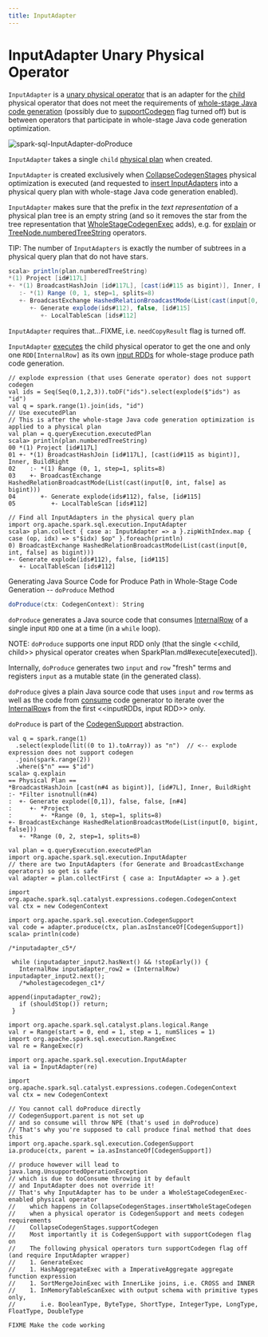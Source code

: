 ```yaml
---
title: InputAdapter
---
```


# InputAdapter Unary Physical Operator

`InputAdapter` is a [unary physical operator](UnaryExecNode.md) that is an adapter for the [child](../catalyst/TreeNode.md#children) physical operator that does not meet the requirements of [whole-stage Java code generation](CodegenSupport.md) (possibly due to [supportCodegen](CodegenSupport.md#supportCodegen) flag turned off) but is between operators that participate in whole-stage Java code generation optimization.

![spark-sql-InputAdapter-doProduce](../images/spark-sql-InputAdapter-doProduce.png)

`InputAdapter` takes a single `child` [physical plan](SparkPlan.md) when created.

`InputAdapter` is created exclusively when [CollapseCodegenStages](../physical-optimizations/CollapseCodegenStages.md) physical optimization is executed (and requested to [insert InputAdapters](../physical-optimizations/CollapseCodegenStages.md#insertInputAdapter) into a physical query plan with whole-stage Java code generation enabled).

`InputAdapter` makes sure that the prefix in the _text representation_ of a physical plan tree is an empty string (and so it removes the star from the tree representation that [WholeStageCodegenExec](WholeStageCodegenExec.md) adds), e.g. for [explain](../dataset/index.md#explain) or [TreeNode.numberedTreeString](../catalyst/TreeNode.md#numberedTreeString) operators.

TIP: The number of `InputAdapters` is exactly the number of subtrees in a physical query plan that do not have stars.

```scala
scala> println(plan.numberedTreeString)
*(1) Project [id#117L]
+- *(1) BroadcastHashJoin [id#117L], [cast(id#115 as bigint)], Inner, BuildRight
   :- *(1) Range (0, 1, step=1, splits=8)
   +- BroadcastExchange HashedRelationBroadcastMode(List(cast(input[0, int, false] as bigint)))
      +- Generate explode(ids#112), false, [id#115]
         +- LocalTableScan [ids#112]
```

`InputAdapter` requires that...FIXME, i.e. `needCopyResult` flag is turned off.

`InputAdapter` [executes](SparkPlan.md#execute) the child physical operator to get the one and only one `RDD[InternalRow]` as its own [input RDDs](CodegenSupport.md#inputRDDs) for whole-stage produce path code generation.

```text
// explode expression (that uses Generate operator) does not support codegen
val ids = Seq(Seq(0,1,2,3)).toDF("ids").select(explode($"ids") as "id")
val q = spark.range(1).join(ids, "id")
// Use executedPlan
// This is after the whole-stage Java code generation optimization is applied to a physical plan
val plan = q.queryExecution.executedPlan
scala> println(plan.numberedTreeString)
00 *(1) Project [id#117L]
01 +- *(1) BroadcastHashJoin [id#117L], [cast(id#115 as bigint)], Inner, BuildRight
02    :- *(1) Range (0, 1, step=1, splits=8)
03    +- BroadcastExchange HashedRelationBroadcastMode(List(cast(input[0, int, false] as bigint)))
04       +- Generate explode(ids#112), false, [id#115]
05          +- LocalTableScan [ids#112]

// Find all InputAdapters in the physical query plan
import org.apache.spark.sql.execution.InputAdapter
scala> plan.collect { case a: InputAdapter => a }.zipWithIndex.map { case (op, idx) => s"$idx) $op" }.foreach(println)
0) BroadcastExchange HashedRelationBroadcastMode(List(cast(input[0, int, false] as bigint)))
+- Generate explode(ids#112), false, [id#115]
   +- LocalTableScan [ids#112]
```

Generating Java Source Code for Produce Path in Whole-Stage Code Generation -- `doProduce` Method

```scala
doProduce(ctx: CodegenContext): String
```

`doProduce` generates a Java source code that consumes [InternalRow](../InternalRow.md) of a single input `RDD` one at a time (in a `while` loop).

NOTE: `doProduce` supports one input RDD only (that the single <<child, child>> physical operator creates when SparkPlan.md#execute[executed]).

Internally, `doProduce` generates two `input` and `row` "fresh" terms and registers `input` as a mutable state (in the generated class).

`doProduce` gives a plain Java source code that uses `input` and `row` terms as well as the code from [consume](CodegenSupport.md#consume) code generator to iterate over the [InternalRow](../InternalRow.md)s from the first <<inputRDDs, input RDD>> only.

`doProduce` is part of the [CodegenSupport](CodegenSupport.md#doProduce) abstraction.

```text
val q = spark.range(1)
  .select(explode(lit((0 to 1).toArray)) as "n")  // <-- explode expression does not support codegen
  .join(spark.range(2))
  .where($"n" === $"id")
scala> q.explain
== Physical Plan ==
*BroadcastHashJoin [cast(n#4 as bigint)], [id#7L], Inner, BuildRight
:- *Filter isnotnull(n#4)
:  +- Generate explode([0,1]), false, false, [n#4]
:     +- *Project
:        +- *Range (0, 1, step=1, splits=8)
+- BroadcastExchange HashedRelationBroadcastMode(List(input[0, bigint, false]))
   +- *Range (0, 2, step=1, splits=8)

val plan = q.queryExecution.executedPlan
import org.apache.spark.sql.execution.InputAdapter
// there are two InputAdapters (for Generate and BroadcastExchange operators) so get is safe
val adapter = plan.collectFirst { case a: InputAdapter => a }.get

import org.apache.spark.sql.catalyst.expressions.codegen.CodegenContext
val ctx = new CodegenContext

import org.apache.spark.sql.execution.CodegenSupport
val code = adapter.produce(ctx, plan.asInstanceOf[CodegenSupport])
scala> println(code)

/*inputadapter_c5*/

 while (inputadapter_input2.hasNext() && !stopEarly()) {
   InternalRow inputadapter_row2 = (InternalRow) inputadapter_input2.next();
   /*wholestagecodegen_c1*/

append(inputadapter_row2);
   if (shouldStop()) return;
 }
```

```text
import org.apache.spark.sql.catalyst.plans.logical.Range
val r = Range(start = 0, end = 1, step = 1, numSlices = 1)
import org.apache.spark.sql.execution.RangeExec
val re = RangeExec(r)

import org.apache.spark.sql.execution.InputAdapter
val ia = InputAdapter(re)

import org.apache.spark.sql.catalyst.expressions.codegen.CodegenContext
val ctx = new CodegenContext

// You cannot call doProduce directly
// CodegenSupport.parent is not set up
// and so consume will throw NPE (that's used in doProduce)
// That's why you're supposed to call produce final method that does this
import org.apache.spark.sql.execution.CodegenSupport
ia.produce(ctx, parent = ia.asInstanceOf[CodegenSupport])

// produce however will lead to java.lang.UnsupportedOperationException
// which is due to doConsume throwing it by default
// and InputAdapter does not override it!
// That's why InputAdapter has to be under a WholeStageCodegenExec-enabled physical operator
//    which happens in CollapseCodegenStages.insertWholeStageCodegen
//    when a physical operator is CodegenSupport and meets codegen requirements
//    CollapseCodegenStages.supportCodegen
//    Most importantly it is CodegenSupport with supportCodegen flag on
//    The following physical operators turn supportCodegen flag off (and require InputAdapter wrapper)
//    1. GenerateExec
//    1. HashAggregateExec with a ImperativeAggregate aggregate function expression
//    1. SortMergeJoinExec with InnerLike joins, i.e. CROSS and INNER
//    1. InMemoryTableScanExec with output schema with primitive types only,
//       i.e. BooleanType, ByteType, ShortType, IntegerType, LongType, FloatType, DoubleType

FIXME Make the code working
```
